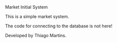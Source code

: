 Market Initial System

This is a simple market system.

The code for connecting to the database is not here!


Developed by Thiago Martins.
